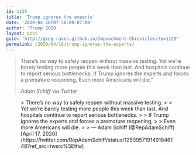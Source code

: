 ```yaml
---
id: 1125
title: 'Trump ignores the experts'
date: '2020-04-16T07:56:00-07:00'
author: 'Trump 2020'
layout: post
guid: 'http://greg-raven.github.io/Impeachment-Chronicles/?p=1125'
permalink: /2020/04/16/trump-ignores-the-experts/
---
```


> There’s no way to safely reopen without massive testing. Yet we’re barely testing more people this week than last. And hospitals continue to report serious bottlenecks. If Trump ignores the experts and forces a premature reopening, Even more Americans will die.”
> 
> <cite>Adam Schiff via Twitter</cite>

<figure class="wp-block-embed is-type-rich is-provider-twitter wp-block-embed-twitter"><div class="wp-block-embed__wrapper">> There’s no way to safely reopen without massive testing.  
>   
> Yet we’re barely testing more people this week than last. And hospitals continue to report serious bottlenecks.  
>   
> If Trump ignores the experts and forces a premature reopening,  
>   
> Even more Americans will die.
> 
> — Adam Schiff (@RepAdamSchiff) [April 17, 2020](https://twitter.com/RepAdamSchiff/status/1250957191491846148?ref_src=twsrc%5Etfw)

<script async="" charset="utf-8" src="https://platform.twitter.com/widgets.js"></script></div></figure>